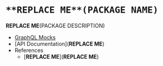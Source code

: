 # `**REPLACE ME**(PACKAGE NAME)`

**REPLACE ME**(PACKAGE DESCRIPTION)

* [GraphQL Mocks](http://www.graphql-mocks.com)
* [API Documentation](**REPLACE ME**)
* References
  * [**REPLACE ME**](**REPLACE ME**) 
